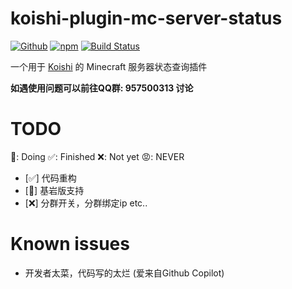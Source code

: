 # koishi-plugin-mc-server-status

[![Github](https://img.shields.io/badge/GitHub-100000?style=for-the-badge&logo=github&logoColor=white)](https://github.com/kokoro-js/koishi-plugin-mc-server-status) [![npm](https://img.shields.io/npm/v/koishi-plugin-mc-server-status?style=flat-square)](https://www.npmjs.com/package/koishi-plugin-mc-server-status) [![Build Status](https://app.travis-ci.com/itzdrli/koishi-plugin-mc-server-status.svg?branch=master)](https://app.travis-ci.com/itzdrli/koishi-plugin-mc-server-status)

一个用于 [Koishi](https://koishi.chat/) 的 Minecraft 服务器状态查询插件

**如遇使用问题可以前往QQ群: 957500313 讨论**

# TODO  

🔨: Doing ✅: Finished ❌: Not yet 😡: NEVER

  - [✅] 代码重构
  - [🔨] 基岩版支持
  - [❌] 分群开关，分群绑定ip etc..

# Known issues

  - 开发者太菜，代码写的太烂 (爱来自Github Copilot)
